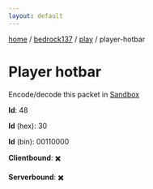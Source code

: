 ```yaml
---
layout: default
---
```


[home](/)  /  [bedrock137](/protocol/bedrock137)  /  [play](/protocol/bedrock137/play)  /  player-hotbar

# Player hotbar

Encode/decode this packet in [Sandbox](../../../sandbox/bedrock137#Play.PlayerHotbar)

**Id**: 48

**Id** (hex): 30

**Id** (bin): 00110000

**Clientbound**: ✖️

**Serverbound**: ✖️
